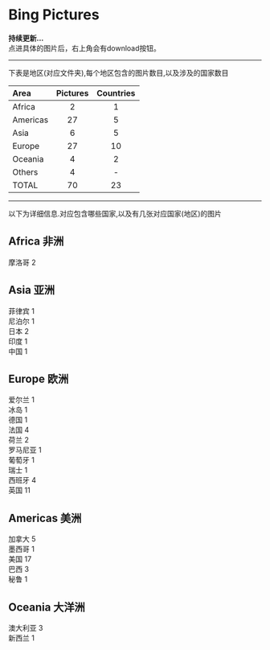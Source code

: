 # Bing Pictures

**持续更新...**  
点进具体的图片后，右上角会有download按钮。
* * *
下表是地区(对应文件夹),每个地区包含的图片数目,以及涉及的国家数目

|Area                 |Pictures          |Countries         |
|:--------------------|:----------------:|:----------------:|
|Africa               |2                 |1                 |
|Americas             |27                |5                 |
|Asia                 |6                 |5                 |
|Europe               |27                |10                |
|Oceania              |4                 |2                 |
|Others               |4                 |-                 |
|TOTAL                |70                |23                |
* * *
以下为详细信息.对应包含哪些国家,以及有几张对应国家(地区)的图片

## Africa 非洲

摩洛哥 2

## Asia 亚洲

菲律宾 1  
尼泊尔 1  
日本 2  
印度 1  
中国 1

## Europe 欧洲

爱尔兰 1  
冰岛 1  
德国 1  
法国 4  
荷兰 2  
罗马尼亚 1  
葡萄牙 1  
瑞士 1  
西班牙 4  
英国 11

## Americas 美洲

加拿大 5  
墨西哥 1  
美国 17  
巴西 3  
秘鲁 1

## Oceania 大洋洲

澳大利亚 3  
新西兰 1
